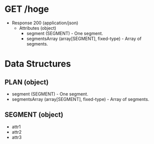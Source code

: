 # GET /hoge
+ Response 200 (application/json)
    + Attributes (object)
        + segment (SEGMENT) - One segment.
        + segmentsArray (array[SEGMENT], fixed-type) - Array of segments.

# Data Structures

## PLAN (object)
+ segment (SEGMENT) - One segment.
+ segmentsArray (array[SEGMENT], fixed-type) - Array of segments.

## SEGMENT (object)
+ attr1
+ attr2
+ attr3
